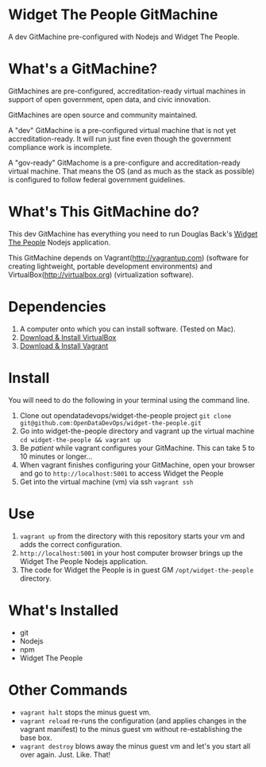 Widget The People GitMachine
============================

A dev GitMachine pre-configured with Nodejs and Widget The People.

# What's a GitMachine?

GitMachines are pre-configured, accreditation-ready virtual machines in support of open government, open data, and civic innovation.

GitMachines are open source and community maintained.

A "dev" GitMachine is a pre-configured virtual machine that is not yet accreditation-ready. It will run just fine even though the government compliance work is incomplete.

A "gov-ready" GitMachome is a pre-configure and accreditation-ready virtual machine. That means the OS (and as much as the stack as possible) is configured to follow federal government guidelines.

# What's This GitMachine do?

This dev GitMachine has everything you need to run Douglas Back's [Widget The People](https://github.com/douglasback/widget-the-people) Nodejs application.

This GitMachine depends on Vagrant(http://vagrantup.com) (software for creating lightweight, portable development environments) and VirtualBox(http://virtualbox.org) (virtualization software).


# Dependencies

1. A computer onto which you can install software. (Tested on Mac).
2. [Download & Install VirtualBox](https://www.virtualbox.org/wiki/Downloads)
3. [Download & Install Vagrant](http://downloads.vagrantup.com/)
 
# Install

You will need to do the following in your terminal using the command line. 

1. Clone out opendatadevops/widget-the-people project `git clone git@github.com:OpenDataDevOps/widget-the-people.git`
2. Go into widget-the-people directory and vagrant up the virtual machine `cd widget-the-people && vagrant up`
3. Be _patient_ while vagrant configures your GitMachine. This can take 5 to 10 minutes or longer...
4. When vagrant finishes configuring your GitMachine, open your browser and go to `http://localhost:5001` to access Widget the People
5. Get into the virtual machine (vm) via ssh `vagrant ssh`


# Use

1. `vagrant up` from the directory with this repository starts your vm and adds the correct configuration.
2. `http://localhost:5001` in your host computer browser brings up the Widget The People Nodejs application.
3. The code for Widget the People is in guest GM `/opt/widget-the-people` directory.

# What's Installed

- git
- Nodejs
- npm
- Widget The People

# Other Commands

* `vagrant halt` stops the minus guest vm.
* `vagrant reload` re-runs the configuration (and applies changes in the vagrant manifest) to the minus guest vm without re-establishing the base box.
* `vagrant destroy` blows away the minus guest vm and let's you start all over again. Just. Like. That!
